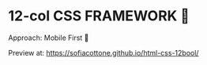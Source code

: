 # 12-col CSS FRAMEWORK 🧮

Approach: Mobile First 📱

Preview at: https://sofiacottone.github.io/html-css-12bool/